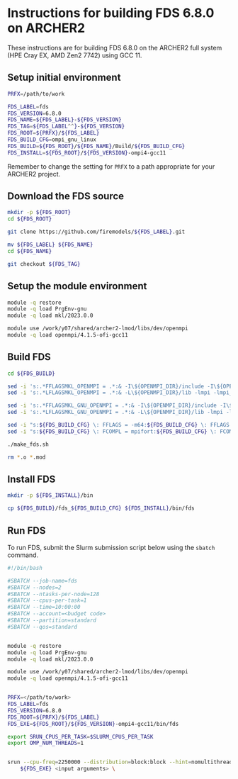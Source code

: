 Instructions for building FDS 6.8.0 on ARCHER2
==============================================

These instructions are for building FDS 6.8.0 on the ARCHER2 full system (HPE Cray EX, AMD Zen2 7742) using GCC 11.


Setup initial environment
-------------------------

```bash
PRFX=/path/to/work

FDS_LABEL=fds
FDS_VERSION=6.8.0
FDS_NAME=${FDS_LABEL}-${FDS_VERSION}
FDS_TAG=${FDS_LABEL^^}-${FDS_VERSION}
FDS_ROOT=${PRFX}/${FDS_LABEL}
FDS_BUILD_CFG=ompi_gnu_linux
FDS_BUILD=${FDS_ROOT}/${FDS_NAME}/Build/${FDS_BUILD_CFG}
FDS_INSTALL=${FDS_ROOT}/${FDS_VERSION}-ompi4-gcc11
```

Remember to change the setting for `PRFX` to a path appropriate for your ARCHER2 project.


Download the FDS source
-----------------------

```bash
mkdir -p ${FDS_ROOT}
cd ${FDS_ROOT}

git clone https://github.com/firemodels/${FDS_LABEL}.git

mv ${FDS_LABEL} ${FDS_NAME}
cd ${FDS_NAME}

git checkout ${FDS_TAG}
```


Setup the module environment
----------------------------

```bash
module -q restore
module -q load PrgEnv-gnu
module -q load mkl/2023.0.0

module use /work/y07/shared/archer2-lmod/libs/dev/openmpi
module -q load openmpi/4.1.5-ofi-gcc11
```


Build FDS
---------

```bash
cd ${FDS_BUILD}

sed -i 's:.*FFLAGSMKL_OPENMPI = .*:& -I\${OPENMPI_DIR}/include -I\${OPENMPI_DIR}/lib:g' ../makefile
sed -i 's:.*LFLAGSMKL_OPENMPI = .*:& -L\${OPENMPI_DIR}/lib -lmpi -lmpi_usempif08:g' ../makefile

sed -i 's:.*FFLAGSMKL_GNU_OPENMPI = .*:& -I\${OPENMPI_DIR}/include -I\${OPENMPI_DIR}/lib:g' ../makefile
sed -i 's:.*LFLAGSMKL_GNU_OPENMPI = .*:& -L\${OPENMPI_DIR}/lib -lmpi -lmpi_usempif08:g' ../makefile

sed -i "s:${FDS_BUILD_CFG} \: FFLAGS = -m64:${FDS_BUILD_CFG} \: FFLAGS = -fallow-argument-mismatch -m64:g" ../makefile
sed -i "s:${FDS_BUILD_CFG} \: FCOMPL = mpifort:${FDS_BUILD_CFG} \: FCOMPL = ftn:g" ../makefile

./make_fds.sh

rm *.o *.mod
```


Install FDS
-----------

```bash
mkdir -p ${FDS_INSTALL}/bin

cp ${FDS_BUILD}/fds_${FDS_BUILD_CFG} ${FDS_INSTALL}/bin/fds
```


Run FDS
-------

To run FDS, submit the Slurm submission script below using the `sbatch` command.

```bash
#!/bin/bash

#SBATCH --job-name=fds
#SBATCH --nodes=2
#SBATCH --ntasks-per-node=128
#SBATCH --cpus-per-task=1
#SBATCH --time=10:00:00
#SBATCH --account=<budget code> 
#SBATCH --partition=standard
#SBATCH --qos=standard


module -q restore
module -q load PrgEnv-gnu
module -q load mkl/2023.0.0

module use /work/y07/shared/archer2-lmod/libs/dev/openmpi
module -q load openmpi/4.1.5-ofi-gcc11


PRFX=</path/to/work>
FDS_LABEL=fds
FDS_VERSION=6.8.0
FDS_ROOT=${PRFX}/${FDS_LABEL}
FDS_EXE=${FDS_ROOT}/${FDS_VERSION}-ompi4-gcc11/bin/fds

export SRUN_CPUS_PER_TASK=$SLURM_CPUS_PER_TASK
export OMP_NUM_THREADS=1


srun --cpu-freq=2250000 --distribution=block:block --hint=nomultithread \
    ${FDS_EXE} <input arguments> \
```
